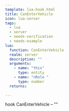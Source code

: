 ```yaml
---
template: lua-hook.html
title: CanEnterVehicle
icon: lua-server
tags:
  - lua
  - server
  - needs-verification
  - needs-example
lua:
  function: CanEnterVehicle
  realm: server
  description: ""
  arguments:
    - name: "this"
      type: entity
    - name: "nRole "
      type: number
  returns:
    
---
```


<div class="lua__search__keywords">
hook CanEnterVehicle &#x2013; ""
</div>
